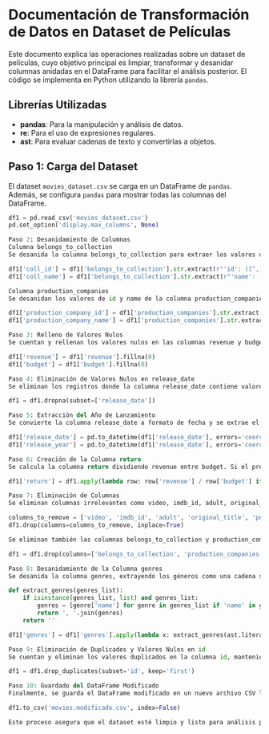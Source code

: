 # Documentación de Transformación de Datos en Dataset de Películas

Este documento explica las operaciones realizadas sobre un dataset de películas, cuyo objetivo principal es limpiar, transformar y desanidar columnas anidadas en el DataFrame para facilitar el análisis posterior. El código se implementa en Python utilizando la librería `pandas`.

## Librerías Utilizadas

- **pandas**: Para la manipulación y análisis de datos.
- **re**: Para el uso de expresiones regulares.
- **ast**: Para evaluar cadenas de texto y convertirlas a objetos.

## Paso 1: Carga del Dataset

El dataset `movies_dataset.csv` se carga en un DataFrame de `pandas`. Además, se configura `pandas` para mostrar todas las columnas del DataFrame.

```python
df1 = pd.read_csv('movies_dataset.csv')
pd.set_option('display.max_columns', None)

Paso 2: Desanidamiento de Columnas
Columna belongs_to_collection
Se desanida la columna belongs_to_collection para extraer los valores de los campos id y name. Estos se almacenan en las nuevas columnas coll_id y coll_name, respectivamente.

df1['coll_id'] = df1['belongs_to_collection'].str.extract(r"'id': ([^,]*)", flags=re.IGNORECASE)
df1['coll_name'] = df1['belongs_to_collection'].str.extract(r"'name': '([^']*)", flags=re.IGNORECASE)

Columna production_companies
Se desanidan los valores de id y name de la columna production_companies en las nuevas columnas production_company_id y production_company_name.

df1['production_company_id'] = df1['production_companies'].str.extract(r"'id': ([^}]*)", flags=re.IGNORECASE)
df1['production_company_name'] = df1['production_companies'].str.extract(r"'name': '([^']*)", flags=re.IGNORECASE)

Paso 3: Relleno de Valores Nulos
Se cuentan y rellenan los valores nulos en las columnas revenue y budget con ceros (0).

df1['revenue'] = df1['revenue'].fillna(0)
df1['budget'] = df1['budget'].fillna(0)

Paso 4: Eliminación de Valores Nulos en release_date
Se eliminan los registros donde la columna release_date contiene valores nulos.

df1 = df1.dropna(subset=['release_date'])

Paso 5: Extracción del Año de Lanzamiento
Se convierte la columna release_date a formato de fecha y se extrae el año de lanzamiento en una nueva columna llamada release_year.

df1['release_date'] = pd.to_datetime(df1['release_date'], errors='coerce').dt.strftime('%Y-%m-%d')
df1['release_year'] = pd.to_datetime(df1['release_date'], errors='coerce').dt.year.astype('Int64')

Paso 6: Creación de la Columna return
Se calcula la columna return dividiendo revenue entre budget. Si el presupuesto es 0, se asigna un valor de 0 a la columna.

df1['return'] = df1.apply(lambda row: row['revenue'] / row['budget'] if row['budget'] != 0 else 0, axis=1)

Paso 7: Eliminación de Columnas
Se eliminan columnas irrelevantes como video, imdb_id, adult, original_title, poster_path, homepage y otras sugeridas.

columns_to_remove = ['video', 'imdb_id', 'adult', 'original_title', 'poster_path', 'homepage']
df1.drop(columns=columns_to_remove, inplace=True)

Se eliminan también las columnas belongs_to_collection y production_companies.

df1 = df1.drop(columns=['belongs_to_collection', 'production_companies'], errors='ignore')

Paso 8: Desanidamiento de la Columna genres
Se desanida la columna genres, extrayendo los géneros como una cadena separada por comas.

def extract_genres(genres_list):
    if isinstance(genres_list, list) and genres_list:
        genres = [genre['name'] for genre in genres_list if 'name' in genre]
        return ', '.join(genres)
    return ''

df1['genres'] = df1['genres'].apply(lambda x: extract_genres(ast.literal_eval(x)) if pd.notna(x) and x != 'NaN' else '')

Paso 9: Eliminación de Duplicados y Valores Nulos en id
Se cuentan y eliminan los valores duplicados en la columna id, manteniendo solo la primera ocurrencia. Además, se eliminan los valores nulos.

df1 = df1.drop_duplicates(subset='id', keep='first')

Paso 10: Guardado del DataFrame Modificado
Finalmente, se guarda el DataFrame modificado en un nuevo archivo CSV llamado movies.modificado.csv.

df1.to_csv('movies.modificado.csv', index=False)

Este proceso asegura que el dataset esté limpio y listo para análisis posteriores, con todas las columnas anidadas desglosadas y los valores nulos tratados correctamente.